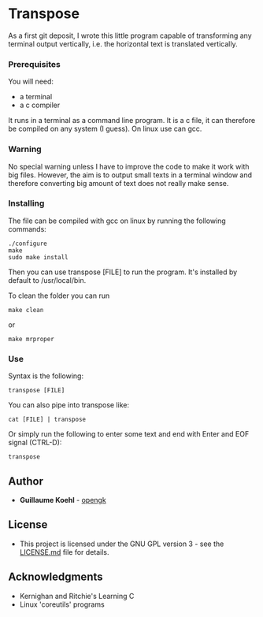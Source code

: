 # Transpose

As a first git deposit, I wrote this little program capable of transforming any terminal output vertically, i.e. the horizontal text is translated vertically.

### Prerequisites

You will need:
* a terminal
* a c compiler

It runs in a terminal as a command line program.
It is a c file, it can therefore be compiled on any system (I guess). On linux use can gcc.

### Warning

No special warning unless I have to improve the code to make it work with big files.
However, the aim is to output small texts in a terminal window and therefore converting big amount of text does not really make sense.

### Installing

The file can be compiled with gcc on linux by running the following commands:

```
./configure
make
sudo make install
```

Then you can use transpose [FILE] to run the program. It's installed by default to /usr/local/bin.

To clean the folder you can run
```
make clean
```
or
```
make mrproper
```

### Use

Syntax is the following:

```
transpose [FILE]
```

You can also pipe into transpose like:
```
cat [FILE] | transpose
```

Or simply run the following to enter some text and end with Enter and EOF signal (CTRL-D):
```
transpose
```

## Author

* **Guillaume Koehl** - [opengk](https://github.com/opengk)

## License

* This project is licensed under the GNU GPL version 3 - see the [LICENSE.md](LICENSE.md) file for details.

## Acknowledgments

* Kernighan and Ritchie's Learning C
* Linux 'coreutils' programs
